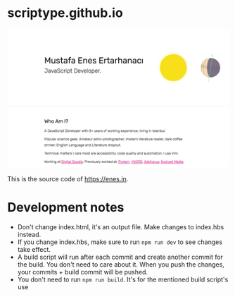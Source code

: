 # scriptype.github.io

![Screenshot](screenshot.png)

This is the source code of https://enes.in.

# Development notes

- Don't change index.html, it's an output file. Make changes to index.hbs instead.
- If you change index.hbs, make sure to run `npm run dev` to see changes take effect.
- A build script will run after each commit and create another commit for the build.
  You don't need to care about it. When you push the changes, your commits + build commit
  will be pushed.
- You don't need to run `npm run build`. It's for the mentioned build script's use
